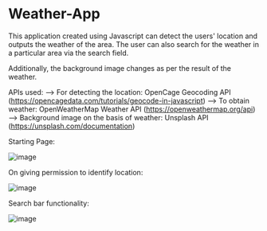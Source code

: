 # Weather-App

This application created using Javascript can detect the users' location and outputs the weather of the area. The user can also search for the weather in a particular area via the search field.

Additionally, the background image changes as per the result of the weather.

APIs used:
--> For detecting the location: OpenCage Geocoding API (https://opencagedata.com/tutorials/geocode-in-javascript)
--> To obtain weather: OpenWeatherMap Weather API (https://openweathermap.org/api)
--> Background image on the basis of weather: Unsplash API (https://unsplash.com/documentation)

Starting Page:

![image](https://user-images.githubusercontent.com/78945792/149373045-b56632a3-a882-47c0-9f63-ba64c67bced2.png)

On giving permission to identify location:

![image](https://user-images.githubusercontent.com/78945792/149373134-f75ce1bb-a204-426b-bcae-f7a592c69867.png)

Search bar functionality:

![image](https://user-images.githubusercontent.com/78945792/149374294-ee47f65b-67d1-4a81-a846-f8da8956c4a5.png)
